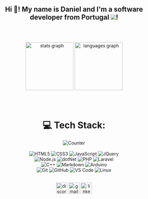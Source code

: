 <div align="center">

## Hi 👋! My name is Daniel and I'm a software developer from Portugal <img src="https://emoji.gg/emoji/4320-portugal">!

<br><br>

<div>
  <img src="https://github-readme-stats.vercel.app/api?username=Daniel22Pereira&hide_title=false&hide_rank=false&show_icons=true&include_all_commits=true&count_private=true&disable_animations=false&theme=midnight-purple&locale=en&hide_border=false" height="150" alt="stats graph"  />
  <img src="https://github-readme-stats.vercel.app/api/top-langs?username=Daniel22Pereira&locale=en&hide_title=false&layout=compact&card_width=320&langs_count=5&theme=midnight-purple&hide_border=false" height="150" alt="languages graph"  />
</div>

<br><br>

# 💻 Tech Stack:

![Counter](https://komarev.com/ghpvc/?username=Daniel22Pereira&style=for-the-badge&color=blueviolet&label=Views)
  <br><br>
  ![HTML5](https://img.shields.io/badge/-HTML5-%23E44D27?style=for-the-badge&logo=html5&logoColor=ffffff)
  ![CSS3](https://img.shields.io/badge/-CSS3-%231572B6?style=for-the-badge&logo=css3)
  ![JavaScript](https://img.shields.io/badge/-JavaScript-%23F7DF1C?style=for-the-badge&logo=javascript&logoColor=000000&labelColor=%23F7DF1C&color=%23FFCE5A)
  ![JQuery](https://img.shields.io/badge/jQuery-0769AD?style=for-the-badge&logo=jquery&logoColor=white)
  <br>
  ![Node.js](https://img.shields.io/badge/-node.js-%23339933?style=for-the-badge&logo=node.js&logoColor=ffffff)
  ![dotNet](https://img.shields.io/badge/-.net-%23512BD4?style=for-the-badge&logo=dotnet&logoColor=ffffff)
  ![PHP](https://img.shields.io/badge/-PHP-%23777BB4?style=for-the-badge&logo=php&logoColor=ffffff)
  ![Laravel](https://img.shields.io/badge/-laravel-%23FF2D20?style=for-the-badge&logo=laravel&logoColor=ffffff)
  <br>
  ![C++](https://img.shields.io/badge/C%2B%2B-00599C?style=for-the-badge&logo=c%2B%2B&logoColor=white)
  ![Markdown](https://img.shields.io/badge/Markdown-000000?style=for-the-badge&logo=markdown&logoColor=white)
  ![Arduino](https://img.shields.io/badge/-Arduino-00979D?style=for-the-badge&logo=Arduino&logoColor=ffffff)
  <br>
  ![Git](https://img.shields.io/badge/-Git-%23F05032?style=for-the-badge&logo=git&logoColor=%23ffffff)
  ![GitHub](https://img.shields.io/badge/-GitHub-181717?style=for-the-badge&logo=github)
  ![VS Code](http://img.shields.io/badge/-VS%20Code-007ACC?style=for-the-badge&logo=visual-studio-code&logoColor=ffffff)
  ![Linux](http://img.shields.io/badge/-Linux-FCC624?style=for-the-badge&logo=linux&logoColor=000000)
  <br><br>

  <img src="https://img.shields.io/static/v1?message=Discord&logo=discord&label=&color=7289DA&logoColor=white&labelColor=&style=for-the-badge" height="35" alt="discord logo"  />
  <img src="https://img.shields.io/static/v1?message=Gmail&logo=gmail&label=&color=D14836&logoColor=white&labelColor=&style=for-the-badge" height="35" alt="gmail logo"  />
  <img src="https://img.shields.io/static/v1?message=LinkedIn&logo=linkedin&label=&color=0077B5&logoColor=white&labelColor=&style=for-the-badge" height="35" alt="linkedin logo"  />

###

<br clear="both">

</div>